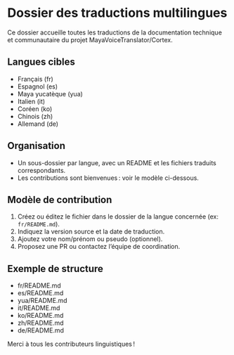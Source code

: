 # Dossier des traductions multilingues

Ce dossier accueille toutes les traductions de la documentation technique et communautaire du projet MayaVoiceTranslator/Cortex.

## Langues cibles
- Français (fr)
- Espagnol (es)
- Maya yucatèque (yua)
- Italien (it)
- Coréen (ko)
- Chinois (zh)
- Allemand (de)

## Organisation
- Un sous-dossier par langue, avec un README et les fichiers traduits correspondants.
- Les contributions sont bienvenues : voir le modèle ci-dessous.

## Modèle de contribution
1. Créez ou éditez le fichier dans le dossier de la langue concernée (ex: `fr/README.md`).
2. Indiquez la version source et la date de traduction.
3. Ajoutez votre nom/prénom ou pseudo (optionnel).
4. Proposez une PR ou contactez l’équipe de coordination.

## Exemple de structure
- fr/README.md
- es/README.md
- yua/README.md
- it/README.md
- ko/README.md
- zh/README.md
- de/README.md

Merci à tous les contributeurs linguistiques !
